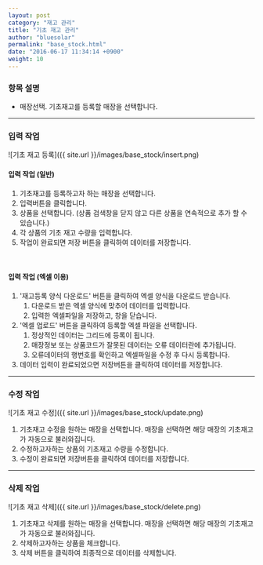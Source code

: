 ```yaml
---
layout: post
category: "재고 관리"
title: "기초 재고 관리"
author: "bluesolar"
permalink: "base_stock.html"
date: "2016-06-17 11:34:14 +0900"
weight: 10
---
```

### <i class="fa fa-tag" markdown="1"></i> 항목 설명
* 매장선택. 기초재고를 등록할 매장을 선택합니다.

------------------------

### <i class="fa fa-pencil" markdown="1"></i> 입력 작업
![기초 재고 등록]({{ site.url }}/images/base_stock/insert.png)

#### <i class="fa fa-pencil" markdown="1"></i> 입력 작업 (일반)
1. 기초재고를 등록하고자 하는 매장을 선택합니다.
2. 입력버튼을 클릭합니다.
3. 상품을 선택합니다. (상품 검색창을 닫지 않고 다른 상품을 연속적으로 추가 할 수 있습니다.)
4. 각 상품의 기초 재고 수량을 입력합니다.
5. 작업이 완료되면 저장 버튼을 클릭하여 데이터를 저장합니다.

<br markdown="1">

#### <i class="fa fa-pencil" markdown="1"></i> 입력 작업 (엑셀 이용)
1. '재고등록 양식 다운로드' 버튼을 클릭하여 엑셀 양식을 다운로드 받습니다.
    1. 다운로드 받은 엑셀 양식에 맞추어 데이터를 입력합니다.
    2. 입력한 엑셀파일을 저장하고, 창을 닫습니다.
2. '엑셀 업로드' 버튼을 클릭하여 등록할 엑셀 파일을 선택합니다.
    1. 정상적인 데이터는 그리드에 등록이 됩니다.
    2. 매장정보 또는 상품코드가 잘못된 데이터는 오류 데이터란에 추가됩니다.
    3. 오류데이터의 행번호를 확인하고 엑셀파일을 수정 후 다시 등록합니다.
3. 데이터 입력이 완료되었으면 저장버튼을 클릭하여 데이터를 저장합니다.

------------------------

### <i class="fa fa-pencil-square-o" markdown="1"></i> 수정 작업
![기초 재고 수정]({{ site.url }}/images/base_stock/update.png)

1. 기초재고 수정을 원하는 매장을 선택합니다. 매장을 선택하면 해당 매장의 기초재고가 자동으로 불러와집니다.
2. 수정하고자하는 상품의 기초재고 수량을 수정합니다.
3. 수정이 완료되면 저장버튼을 클릭하여 데이터를 저장합니다.

------------------------

### <i class="fa fa-trash" markdown="1"></i> 삭제 작업
![기초 재고 삭제]({{ site.url }}/images/base_stock/delete.png)

1. 기초재고 삭제를 원하는 매장을 선택합니다. 매장을 선택하면 해당 매장의 기초재고가 자동으로 불러와집니다.
2. 삭제하고자하는 상품을 체크합니다.
3. 삭제 버튼을 클릭하여 최종적으로 데이터를 삭제합니다.
